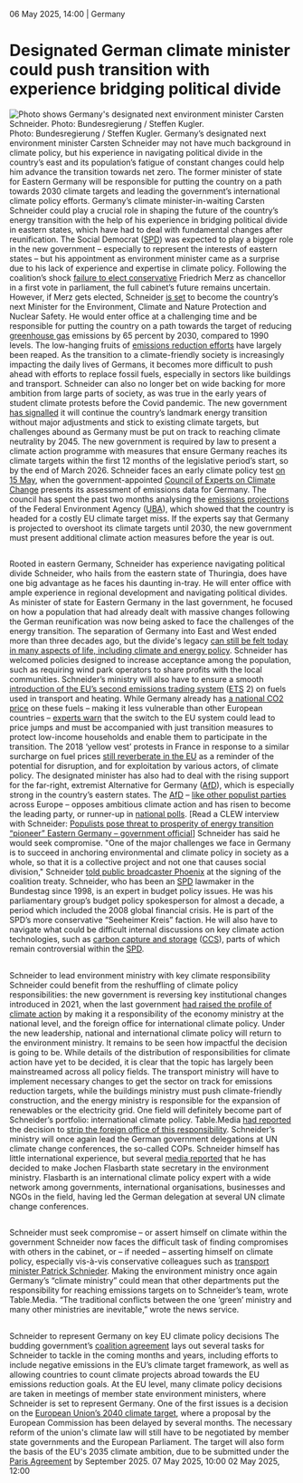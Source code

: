 06 May 2025, 14:00
| 
Germany
# Designated German climate minister could push transition with experience bridging political divide
![Photo shows Germany's designated next environment minister Carsten Schneider. Photo: Bundesregierung / Steffen Kugler. ](https://www.cleanenergywire.org/sites/default/files/styles/gallery_image/public/ostbeauftragter_carsten_schneider_bundesregierung_steffenkugler_0.jpg?itok=-Z8KWJNh)
Photo: Bundesregierung / Steffen Kugler. 
Germany’s designated next environment minister Carsten Schneider may not have much background in climate policy, but his experience in navigating political divide in the country’s east and its population’s fatigue of constant changes could help him advance the transition towards net zero. The former minister of state for Eastern Germany will be responsible for putting the country on a path towards 2030 climate targets and leading the government’s international climate policy efforts.
Germany’s climate minister-in-waiting Carsten Schneider could play a crucial role in shaping the future of the country’s energy transition with the help of his experience in bridging political divide in eastern states, which have had to deal with fundamental changes after reunification.
The Social Democrat ([SPD](https://www.cleanenergywire.org/experts/spd-social-democratic-party)) was expected to play a bigger role in the new government – especially to represent the interests of eastern states – but his appointment as environment minister came as a surprise due to his lack of experience and expertise in climate policy.
Following the coalition’s shock [failure to elect conservative](https://www.reuters.com/world/europe/merz-fails-be-elected-chancellor-by-german-parliament-2025-05-06/) Friedrich Merz as chancellor in a first vote in parliament, the full cabinet’s future remains uncertain. However, if Merz gets elected, Schneider [is set](https://www.spd.de/fileadmin/Dokumente/Das_SPD-Regierungsteam_fuer_die_21._Legislaturperiode.pdf) to become the country’s next Minister for the Environment, Climate and Nature Protection and Nuclear Safety.
He would enter office at a challenging time and be responsible for putting the country on a path towards the target of reducing [greenhouse gas](https://www.cleanenergywire.org/glossary/letter_g#greenhouse_gas) emissions by 65 percent by 2030, compared to 1990 levels. The low-hanging fruits of [emissions reduction efforts](https://www.cleanenergywire.org/factsheets/germanys-greenhouse-gas-emissions-and-climate-targets) have largely been reaped. As the transition to a climate-friendly society is increasingly impacting the daily lives of Germans, it becomes more difficult to push ahead with efforts to replace fossil fuels, especially in sectors like buildings and transport. Schneider can also no longer bet on wide backing for more ambition from large parts of society, as was true in the early years of student climate protests before the Covid pandemic. 
The new government [has signalled](https://www.cleanenergywire.org/news/aspiring-german-government-opts-energy-transition-continuity) it will continue the country’s landmark energy transition without major adjustments and stick to existing climate targets, but challenges abound as Germany must be put on track to reaching climate neutrality by 2045. The new government is required by law to present a climate action programme with measures that ensure Germany reaches its climate targets within the first 12 months of the legislative period’s start, so by the end of March 2026.
Schneider faces an early climate policy test [on 15 May](https://www.expertenrat-klima.de/en/termine/), when the government-appointed [Council of Experts on Climate Change](https://www.expertenrat-klima.de/en/about-us/) presents its assessment of emissions data for Germany. The council has spent the past two months analysing the [emissions projections](https://www.cleanenergywire.org/news/next-german-govt-must-raise-climate-ambition-avoid-multi-billion-euro-eu-target-miss-env-agency) of the Federal Environment Agency ([UBA](https://www.cleanenergywire.org/experts/uba-federal-environment-agency)), which showed that the country is headed for a costly EU climate target miss. If the experts say that Germany is projected to overshoot its climate targets until 2030, the new government must present additional climate action measures before the year is out.
## 
Rooted in eastern Germany, Schneider has experience navigating political divide
Schneider, who hails from the eastern state of Thuringia, does have one big advantage as he faces his daunting in-tray. He will enter office with ample experience in regional development and navigating political divides.
As minister of state for Eastern Germany in the last government, he focused on how a population that had already dealt with massive changes following the German reunification was now being asked to face the challenges of the energy transition. The separation of Germany into East and West ended more than three decades ago, but the divide's legacy [can still be felt today in many aspects of life, including climate and energy policy](https://www.cleanenergywire.org/dossiers/legacy-east-west-divide-lives-germanys-climate-and-energy-debate). Schneider has welcomed policies designed to increase acceptance among the population, such as requiring wind park operators to share profits with the local communities.
Schneider’s ministry will also have to ensure a smooth [introduction of the EU’s second emissions trading system](https://www.cleanenergywire.org/news/eu-countries-must-better-embed-social-justice-climate-plans-ahead-ets-2-introduction-ngos) ([ETS](https://www.cleanenergywire.org/glossary/letter_e#ets) 2) on fuels used in transport and heating. While Germany already has [a national CO2 price](https://www.cleanenergywire.org/factsheets/germanys-planned-carbon-pricing-system-transport-and-buildings) on these fuels – making it less vulnerable than other European countries – [experts warn](https://www.cleanenergywire.org/news/germany-must-anticipate-fuel-price-jump-2027-eu-emissions-trading-think-tank) that the switch to the EU system could lead to price jumps and must be accompanied with just transition measures to protect low-income households and enable them to participate in the transition. The 2018 ‘yellow vest’ protests in France in response to a similar surcharge on fuel prices [still reverberate in the EU](https://www.cleanenergywire.org/news/many-eu-countries-wary-expanding-emissions-trading-system-media-report) as a reminder of the potential for disruption, and for exploitation by various actors, of climate policy.
The designated minister has also had to deal with the rising support for the far-right, extremist Alternative for Germany ([AfD](https://www.cleanenergywire.org/experts/afd-alternative-germany)), which is especially strong in the country’s eastern states. The [AfD](https://www.cleanenergywire.org/experts/afd-alternative-germany) – [like other populist parties](https://www.cleanenergywire.org/dossiers/populists-power-challenge-ambitious-eu-climate-policy) across Europe – opposes ambitious climate action and has risen to become the leading party, or runner-up in [national polls](https://www.wahlrecht.de/umfragen/).
[Read a CLEW interview with Schneider: [Populists pose threat to prosperity of energy transition “pioneer” Eastern Germany – government official](https://www.cleanenergywire.org/news/populists-pose-threat-prosperity-energy-transition-pioneer-eastern-germany-state-minister)]
Schneider has said he would seek compromise. "One of the major challenges we face in Germany is to succeed in anchoring environmental and climate policy in society as a whole, so that it is a collective project and not one that causes social division," Schneider [told public broadcaster Phoenix](https://www.youtube.com/live/kOezmrKaj9c?feature=shared) at the signing of the coalition treaty. 
Schneider, who has been an [SPD](https://www.cleanenergywire.org/experts/spd-social-democratic-party) lawmaker in the Bundestag since 1998, is an expert in budget policy issues. He was his parliamentary group’s budget policy spokesperson for almost a decade, a period which included the 2008 global financial crisis. He is part of the SPD’s more conservative “Seeheimer Kreis” faction. He will also have to navigate what could be difficult internal discussions on key climate action technologies, such as [carbon capture and storage](https://www.cleanenergywire.org/glossary/letter_c#carbon_capture_and_storage) ([CCS](https://www.cleanenergywire.org/glossary/letter_c#ccs)), parts of which remain controversial within the [SPD](https://www.cleanenergywire.org/experts/spd-social-democratic-party).
## 
Schneider to lead environment ministry with key climate responsibility 
Schneider could benefit from the reshuffling of climate policy responsibilities: the new government is reversing key institutional changes introduced in 2021, when the last government [had raised the profile of climate action](https://www.cleanenergywire.org/factsheets/design-germanys-new-govt-climate-super-ministry-greens) by making it a responsibility of the economy ministry at the national level, and the foreign office for international climate policy. Under the new leadership, national and international climate policy will return to the environment ministry.
It remains to be seen how impactful the decision is going to be. While details of the distribution of responsibilities for climate action have yet to be decided, it is clear that the topic has largely been mainstreamed across all policy fields. The transport ministry will have to implement necessary changes to get the sector on track for emissions reduction targets, while the buildings ministry must push climate-friendly construction, and the energy ministry is responsible for the expansion of renewables or the electricity grid.
One field will definitely become part of Schneider’s portfolio: international climate policy. Table.Media [had reported](https://table.media/en/professional-briefing/new-german-government-foreign-office-loses-climate-authority-canada-election-winner-carney-brings-climate-continuity-heating-with-data-centers-potential-with-hurdles/#2887545) the decision to [strip the foreign office of this responsibility](https://www.cleanenergywire.org/news/stripping-german-foreign-office-climate-responsibility-risks-weakening-international-dimension-experts). Schneider’s ministry will once again lead the German government delegations at UN climate change conferences, the so-called COPs.
Schneider himself has little international experience, but several [media reported](https://www.wochenblatt-dlv.de/politik/carsten-schneider-bundesumweltminister-580708) that he has decided to make Jochen Flasbarth state secretary in the environment ministry. Flasbarth is an international climate policy expert with a wide network among governments, international organisations, businesses and NGOs in the field, having led the German delegation at several UN climate change conferences.
## 
Schneider must seek compromise – or assert himself on climate within the government 
Schneider now faces the difficult task of finding compromises with others in the cabinet, or – if needed – asserting himself on climate policy, especially vis-à-vis conservative colleagues such as [transport minister Patrick Schnieder](https://www.cleanenergywire.org/news/germanys-pick-transport-minister-signals-cautious-approach-problem-child-sector).
Making the environment ministry once again Germany’s “climate ministry” could mean that other departments put the responsibility for reaching emissions targets on to Schneider’s team, wrote Table.Media. “The traditional conflicts between the one ‘green’ ministry and many other ministries are inevitable,” wrote the news service.
## 
Schneider to represent Germany on key EU climate policy decisions
The budding government’s [coalition agreement](https://www.cleanenergywire.org/factsheets/what-germanys-aspiring-coalition-government-agreement-means-climate-and-energy) lays out several tasks for Schneider to tackle in the coming months and years, including efforts to include negative emissions in the EU’s climate target framework, as well as allowing countries to count climate projects abroad towards the EU emissions reduction goals.
At the EU level, many climate policy decisions are taken in meetings of member state environment ministers, where Schneider is set to represent Germany.
One of the first issues is a decision on the [European Union’s 2040 climate target](https://www.cleanenergywire.org/factsheets/qa-eu-propose-2040-emissions-reduction-target), where a proposal by the European Commission has been delayed by several months. The necessary reform of the union's climate law will still have to be negotiated by member state governments and the European Parliament. The target will also form the basis of the EU's 2035 climate ambition, due to be submitted under the [Paris Agreement](https://www.cleanenergywire.org/glossary/letter_p#paris_agreement) by September 2025.
07 May 2025, 10:00
02 May 2025, 12:00